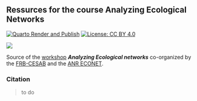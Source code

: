 ## Ressurces for the course Analyzing Ecological Networks

<!-- badges: start -->
[![Quarto Render and Publish](https://github.com/rdatatoolbox/rdatatoolbox.github.io/actions/workflows/render-website.yaml/badge.svg)](https://github.com/econetoolbox/econetoolbox.github.io/actions/workflows/render-website.yaml)
[![License: CC BY 4.0](https://img.shields.io/badge/License-CC%20BY%204.0-green.svg)](https://choosealicense.com/licenses/cc-by-4.0/)
<!-- badges: end -->


![](images/banner-networks_150dpi.png)

Source of the [workshop](https://econetoolbox.github.io/) **_Analyzing Ecological networks_**
co-organized by the
[FRB-CESAB](https://www.fondationbiodiversite.fr/en/about-the-foundation/le-cesab/)
and the
[ANR ECONET](https://cmatias.perso.math.cnrs.fr/ANR_EcoNet.html).


### Citation

> to do
